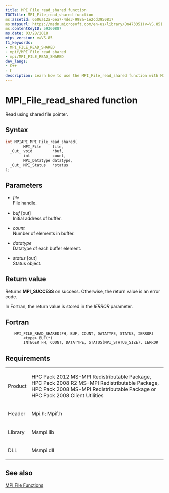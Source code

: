 ```yaml
---
title: MPI_File_read_shared function
TOCTitle: MPI_File_read_shared function
ms:assetid: 6606a12a-6ea7-4de3-998a-1e2cd3950817
ms:mtpsurl: https://msdn.microsoft.com/en-us/library/Dn473351(v=VS.85)
ms:contentKeyID: 59360887
ms.date: 03/28/2018
mtps_version: v=VS.85
f1_keywords:
- MPI_FILE_READ_SHARED
- mpif/MPI_File_read_shared
- mpi/MPI_FILE_READ_SHARED
dev_langs:
- C++
- C
description: Learn how to use the MPI_File_read_shared function with Microsoft's HPC Pack. Understand syntax, parameters, and return values for successful implementation.
---
```


# MPI\_File\_read\_shared function

Read using shared file pointer.

## Syntax

``` c++
int MPIAPI MPI_File_read_shared(
        MPI_File     file,
  _Out_ void         *buf,
        int          count,
        MPI_Datatype datatype,
  _Out_ MPI_Status   *status
);
```

## Parameters

  - *file*  
    File handle.

  - *buf* \[out\]  
    Initial address of buffer.

  - *count*  
    Number of elements in buffer.

  - *datatype*  
    Datatype of each buffer element.

  - *status* \[out\]  
    Status object.

## Return value

Returns **MPI\_SUCCESS** on success. Otherwise, the return value is an error code.

In Fortran, the return value is stored in the *IERROR* parameter.

## Fortran

``` FORTRAN
    MPI_FILE_READ_SHARED(FH, BUF, COUNT, DATATYPE, STATUS, IERROR)
        <type> BUF(*)
        INTEGER FH, COUNT, DATATYPE, STATUS(MPI_STATUS_SIZE), IERROR
```

## Requirements

<table>
<colgroup>
<col/>
<col/>
</colgroup>
<tbody>
<tr class="odd">
<td><p>Product</p></td>
<td><p>HPC Pack 2012 MS-MPI Redistributable Package, HPC Pack 2008 R2 MS-MPI Redistributable Package, HPC Pack 2008 MS-MPI Redistributable Package or HPC Pack 2008 Client Utilities</p></td>
</tr>
<tr class="even">
<td><p>Header</p></td>
<td>Mpi.h;
Mpif.h</td>
</tr>
<tr class="odd">
<td><p>Library</p></td>
<td>Msmpi.lib</td>
</tr>
<tr class="even">
<td><p>DLL</p></td>
<td>Msmpi.dll</td>
</tr>
</tbody>
</table>


## See also

[MPI File Functions](mpi-file-functions.md)

